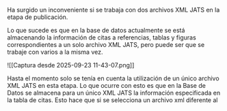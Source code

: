 Ha surgido un inconveniente si se trabaja con dos archivos XML JATS en la etapa de publicación.

Lo que sucede es que en la base de datos actualmente se está almacenando la información de citas a referencias, tablas y figuras correspondientes a un solo archivo XML JATS, pero puede ser que se trabaje con varios a la misma vez.

![[Captura desde 2025-09-23 11-43-07.png]]

Hasta el momento solo se tenía en cuenta la utilización de un único archivo XML JATS en esta etapa. 
Lo que ocurre con esto es que en la Base de Datos se almacena para un único XML JATS la información especificada en la tabla de citas. Esto hace que si se selecciona un archivo xml diferente al 